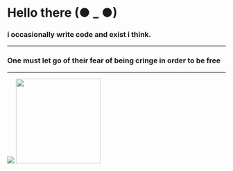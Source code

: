 # Hello there (● _ ●)
### i occasionally write code and exist i think.
------------
### One must let go of their fear of being cringe in order to be free
------------
<img src="https://github-readme-stats.vercel.app/api?username=biminkoju&theme=tokyonight&show_icons=true"> <img src="https://github-readme-stats.vercel.app/api/top-langs/?username=biminkoju&langs_count=6&layout=compact&theme=tokyonight&show_icons=true%22" height=195 >
